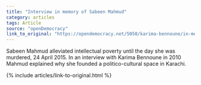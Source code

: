 ```yaml
---
title: "Interview in memory of Sabeen Mahmud"
category: articles
tags: Article
source: "openDemocracy"
link_to_original: "https://opendemocracy.net/5050/karima-bennoune/in-memory-of-sabeen-mahmud-%E2%80%9Ci-stand-up-for-what-i-believe-in-but-i-can%E2%80%99t-fight-"
---
```

Sabeen Mahmud alleviated intellectual poverty until the day she was murdered, 24 April 2015. In an interview with Karima Bennoune in 2010 Mahmud explained why she founded a politico-cultural space in Karachi.

{% include articles/link-to-original.html %}